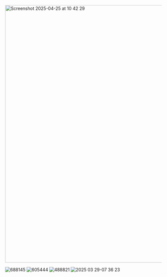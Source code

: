 <img width="827" alt="Screenshot 2025-04-25 at 10 42 29" src="https://github.com/user-attachments/assets/600b8ed7-ebb9-4860-83a9-7acc4cbc5fc6" />

![688145](https://github.com/user-attachments/assets/a29dade4-73fe-4bc9-a850-cf3c4b98cba0)
![605444](https://github.com/user-attachments/assets/477de5cf-a5f6-487e-a9ce-fa1f89f5b533)
![488821](https://github.com/user-attachments/assets/3c4dc5ac-2c25-46e3-be40-c092efdd7cfe)
![2025 03 29-07 36 23](https://github.com/user-attachments/assets/46b02739-d98b-4a46-8c4c-97bcecc26e28)
